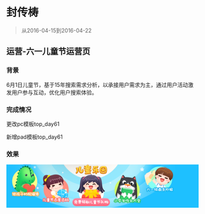 # 封传梼

> 从2016-04-15到2016-04-22

## 运营-六一儿童节运营页

### 背景

6月1日儿童节，基于15年搜索需求分析，以承接用户需求为主，通过用户活动激发用户参与互动，优化用户搜索体验。

### 完成情况

更改pc模板top_day61


新增pad模板top_day61

### 效果

![image](./img/fengchuantao/fct01.png)


